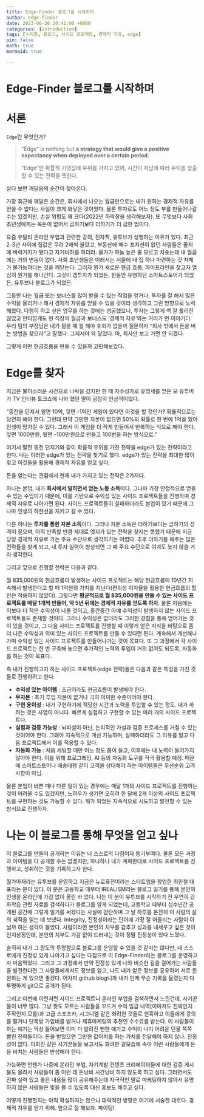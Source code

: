 ```yaml
---
title: Edge-Finder 블로그를 시작하며
author: edge-finder
date: 2023-06-26 20:41:00 +0800
categories: [introduction]
tags: [수익화, 블로그, 사이드 프로젝트, 경제적 자유, edge]
pin: false
math: true
mermaid: true

---
```


# Edge-Finder 블로그를 시작하며

# 서론

`Edge`란 무엇인가?

> “Edge” is nothing but **a strategy that would give a positive expectancy when deployed over a certain period**.
>
> ”Edge”란 확률적 기댓값에 우위를 가지고 있어, 시간이 지남에 따라 수익을 창출할 수 있는 전략을 뜻한다.

살다 보면 깨달음의 순간이 찾아온다.

가장 최근에 깨달은 순간은, 회사에서 나오는 월급만으로는 내가 원하는 경제적 자유를 얻을 수 없다는 사실이 크게 와닿은 것이었다. 물론 투자로도 어느 정도 부를 만들어나갈 수는 있겠지만, 손실 위험도 꽤 크다(2022년 하락장을 생각해보자). 또 무엇보다 사회 초년생에게는 목돈이 없어서 곱하기보다 더하기가 더 급한 법이다.

요즘 유달리 온라인 부업과 관련한 강의, 전자책, 유투브가 성행하는 이유가 있다. 최근 2-3년 사이에 집값은 무려 2배씩 올랐고, 부동산에 매수 포지션이 없던 사람들은 졸지에 벼락거지가 됐다고 자기비하를 하더라. 물가가 하늘 높은 줄 모르고 치솟는데 내 월급에는 거의 변동이 없다. 사회 초년생들은 이래서는 서울에 내 집 하나 마련하는 것 자체가 불가능하다는 것을 깨닫는다. 그러자 뭔가 새로운 현금 흐름, 파이프라인을 찾고자 열심히 뭔가를 해나간다. 그것이 갭투자가 되었든, 한동안 유행하던 스마트스토어가 되었든, 유투브나 블로그가 되었든.

그동안 나는 월급 또는 보너스를 많이 받을 수 있는 직업을 얻거나, 투자를 잘 해서 많은 수익을 올리거나 해서 경제적 자유를 얻을 수 있을 것이라 생각하고 그런 방향으로 노력해왔다. 다행히 하고 싶은 업무를 하는 것에는 성공했으나, 투자는 그렇게 썩 잘 풀리진 않았고 안타깝게도 현 직장의 월급과 보너스도 ‘경제적 자유’와는 거리가 먼 이야기다. 우리 팀의 부장님은 내가 젊을 때 뭘 해야 후회가 없을까 질문하자 “회사 밖에서 돈을 버는 방법을 찾으라”고 말했다. 그제서야 와 닿았다. 아, 회사만 보고 가면 안 되겠다.

그렇게 어떤 현금흐름을 만들 수 있을까 고민해보았다.

# Edge를 찾자

지금은 불미스러운 사건으로 나락을 갔지만 한 때 자수성가로 유명세를 얻은 모 유투버가 TV 인터뷰 토크쇼에 나와 했던 말이 굉장히 인상적이었다.

“동전을 던져서 앞면 10억, 뒷면 -1억인 게임이 있다면 이것을 할 것인가? 확률적으로는 당연히 해야 한다. 그런데 만약 그만한 자본이 없으면 50%의 확률로 한 번에 1억을 잃어 인생이 망가질 수 있다. 그래서 이 게임을 더 작게 만들어서 반복하는 식으로 해야 한다. 앞면 1000만원, 뒷면 -100만원으로 만들고 100번을 하는 방식으로.”

여기서 말한 동전 던지기와 같이 확률적 우위를 가진 전략을 edge가 있는 전략이라고 한다. 나는 이러한 edge가 있는 전략을 찾기로 했다. edge가 있는 전략을 최대한 많이 찾고 이것들을 활용해 경제적 자유를 얻고 싶다.

돈을 얻는다는 관점에서 현재 내가 가지고 있는 전략은 2가지다.

하나는 본업, 내가 **회사에서 일하면서 얻는 노동 소득**이다. 그나마 가장 안정적으로 얻을 수 있는 수입이기 때문에, 이를 기반으로 수익성 있는 사이드 프로젝트들을 진행하며 경제적 자유로 나아가면 된다. 사이드 프로젝트들이 실패하더라도 본업이 있기 때문에 그나마 인생의 하한선을 지키고 갈 수 있다.

다른 하나는 **투자를 통한 자본 소득**이다. 그러나 자본 소득은 더하기보다는 곱하기의 성격이 짙으며, 아직 만족할 만큼 제대로 엣지가 있는 전략을 찾지는 못했기 때문에 지금 당장 경제적 자유로 가는 주요 수단으로 생각하기는 어렵다. 추후 더하기를 해주는 많은 전략들을 찾게 되고, 내 투자 실력이 향상되면 그 때 주요 수단으로 여겨도 늦지 않을 거라 생각한다.

그리고 앞으로 진행할 전략은 다음과 같다.

월 835,000원의 현금흐름이 발생하는 사이드 프로젝트는 해당 현금흐름이 10년간 지속해서 발생한다고 할 때 1억원의 가치를 지닌다(편의상 이자율을 활용한 현금흐름의 할인은 적용하지 않았다). 그렇다면 **평균적으로 월 835,000원을 만들 수 있는 사이드 프로젝트를 매달 1개씩 만들어, 약 5년 뒤에는 경제적 자유를 얻도록 하자**. 물론 처음에는 이보다 더 적은 수익성이 나올 것이고, 중간중간 아예 수익성이 발생하지 않는 사이드 프로젝트들도 존재할 것이다. 그러나 수익성은 없더라도 그러한 경험을 통해 얻어가는 것이 있을 것이고, 그 다음 사이드 프로젝트를 진행할 때 이렇게 얻은 지식을 바탕으로 좀 더 나은 수익성과 의미 있는 사이드 프로젝트를 만들 수 있다면 된다. 계속해서 개선해나가며 수익성 있는 사이드 프로젝트를 만들어나가는 것이 목표다. 또 그 과정에서 각 사이드 프로젝트는 한 번 구축해 놓으면 추가적인 노력의 투입이 거의 없어도 되도록, 자동화를 하는 것이 목표다.

즉 내가 진행하고자 하는 사이드 프로젝트(edge 전략)들은 다음과 같은 특성을 가진 것들로 진행하려고 한다.

- **수익성 있는 아이템** : 조금이라도 현금흐름이 발생해야 한다.
- **무자본** : 초기 투입 자본이 없거나 극히 미미한 수준이어야 한다.
- **구현 용이성** : 내가 구현하기에 적당한 시간과 노력을 투입할 수 있는 정도. 내가 하려는 것은 사업이 아니다. 빠르게 실험하고 구현할 수 있는 여러 개의 사이드 프로젝트다.
- **실험과 검증 가능성** : 뇌피셜이 아닌, 논리적인 가설과 검증 프로세스를 거칠 수 있는 것이어야 한다. 그래야 지속적으로 개선 가능하며, 실패하더라도 그 이유를 알고 다음 프로젝트에서 이를 적용할 수 있다.
- **자동화 가능** : 처음 세팅할 때만 어느 정도 품이 들고, 이후에는 내 노력이 들어가지 않아야 한다. 이를 위해 프로그래밍, AI 등의 자동화 도구를 적극 활용할 예정. 때문에 스마트스토어나 배송대행 같이 고객을 상대해야 하는 아이템들은 우선순위 고려사항이 아님.

물론 본업이 바쁜 때나 다른 일이 있는 경우에는 매달 1개의 사이드 프로젝트를 진행하는 것이 어려울 수도 있겠지만, 노하우가 생기면 오히려 한 달에 2개 이상의 사이드 프로젝트를 구현하는 것도 가능할 수 있다. 뭐가 되었든 지속적으로 시도하고 발전할 수 있는 방식으로 진행하자.

# 나는 이 블로그를 통해 무엇을 얻고 싶나

이 블로그를 만들어 공개하는 이유는 나 스스로의 다짐이자 동기부여다. 물론 모든 과정과 아이템을 다 공개할 수는 없겠지만, 하나하나 내가 계획한대로 사이드 프로젝트를 진행하고, 성취하는 것을 기록하고자 한다.

월가아재라는 유투브를 운영하고 지금은 뉴로퓨전이라는 스타트업을 창업한 최한철 대표라는 분이 있다. 이 분은 고등학교 때부터 IREALISM라는 블로그 일기를 통해 본인의 인생을 온라인에 가감 없이 올린 바 있다. 나는 이 분이 유투브를 시작하기 전 우연히 강화학습 관련 자료를 검색하다가 블로그를 알게 되었는데, 고등학교 때부터 십수년간 공개된 공간에 그렇게 일기를 써왔다는 사실에 감탄하며 그 날 하루를 온전히 이 사람의 삶의 궤적을 읽는 데 보냈다. Integrity, 진정성이라는 단어에 가장 잘 어울리는 사람이 아닐까 하는 생각이 들었다. 사람이라면 본인의 치부를 감추고 성과를 내세우고 싶은 것이 인지상정인데, 본인의 치부도 가감 없이 드러내는 것이 정말 진정성이 있다 느꼈다.

솔직히 내가 그 정도의 투명함으로 블로그를 운영할 수 있을 것 같지는 않다만, 내 스스로에게 진정성 있게 나아가고 싶다는 다짐으로 이 Edge-Finder라는 블로그를 운영하고자 마음먹었다. 그리고 그 과정에서 만약 진정성 있게 나와 비슷한 길을 걸어가는 사람들을 발견한다면 그 사람들에게서도 정보를 얻고, 나도 내가 얻은 정보를 공유하며 서로 윈윈하는 게 있으면 좋겠다. 어차피 github blog니까 내가 언제 무슨 기록을 올렸는지 다 투명하게 git으로 공개가 된다.

그리고 이번에 이런저런 사이드 프로젝트나 온라인 부업을 검색하면서 느낀건데, 사기꾼들이 너무 많다. 그냥 뭣도 모르는 사람들을 꼬드겨 수익 입금 내역(이마저도 진짜인지 주작인지 모를)과 고급 스포츠카, 시그니엘 같은 화려한 것들로 현혹하고 이들에게 강의를 팔거나 단톡방 가입비를 받거나 제휴마케팅의 추천인 수수료를 받는다. 이 사람들이 하는 얘기는 막상 들어보면 이미 다 알려진 뻔한 얘기고 수익이 나기 어려운 단물 쪽쪽 빨린 전략들이다. 돈을 받았으면 그만한 값어치를 하는 가치를 전달해야 하지 않나. 진정성이 없다. 이희진 같은 사기꾼들을 보고서도 화려한 겉모습에 속아 이런 사람들에게 돈을 바치는 사람들은 반성해야 한다.

가능하면 언젠가 나중에 온라인 부업, 자기계발 컨텐츠 크리에이터들에 대한 검증 게시물도 올려서 사람들이 좀 이런 데 돈낭비 시간낭비 하지 않도록 하고 싶다. 그러면서도 진짜 실력 있고 좋은 내용들 많이 공유해주는데 자극적인 말로 마케팅하지 않아서 유명하지 않은 사람들은 빛을 볼 수 있도록 대신 홍보도 해주고 싶다.

어떻게 진행할지는 아직 확실하지는 않으나 대략적인 방향은 여기에 서술한 대로다. 경제적 자유를 얻기 위해. 앞으로 잘 해보자. 파이팅!